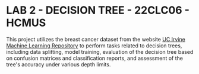 # LAB 2 - DECISION TREE - 22CLC06 - HCMUS
This project utilizes the breast cancer dataset from the website [UC Irvine Machine Learning Repository](https://archive.ics.uci.edu/) to perform tasks related to decision trees, including data splitting, model training, evaluation of the decision tree based on confusion matrices and classification reports, and assessment of the tree's accuracy under various depth limits.